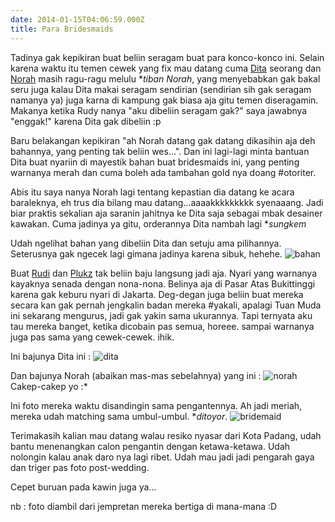 ```yaml
---
date: 2014-01-15T04:06:59.000Z
title: Para Bridesmaids
---
```



Tadinya gak kepikiran buat beliin seragam buat para konco-konco ini. Selain karena waktu itu temen cewek yang fix mau datang cuma [Dita](http://dita.firdiana.com/) seorang dan [Norah](http://nonamerah.wordpress.com/) masih ragu-ragu melulu **tiban Norah*, yang menyebabkan gak bakal seru juga kalau Dita makai seragam sendirian (sendirian sih gak seragam namanya ya) juga karna di kampung gak biasa aja gitu temen diseragamin. Makanya ketika Rudy nanya "aku dibeliin seragam gak?" saya jawabnya "enggak!" karena Dita gak dibeliin :p

Baru belakangan kepikiran "ah Norah datang gak datang dikasihin aja deh bahannya, yang penting tak beliin wes...". Dan ini lagi-lagi minta bantuan Dita buat nyariin di mayestik bahan buat bridesmaids ini, yang penting warnanya merah dan cuma boleh ada tambahan gold nya doang #otoriter.

Abis itu saya nanya Norah lagi tentang kepastian dia datang ke acara baraleknya, eh trus dia bilang mau datang...aaaakkkkkkkkk syenaaang.
Jadi biar praktis sekalian aja saranin jahitnya ke Dita saja sebagai mbak desainer kawakan. Cuma jadinya ya gitu, orderannya Dita nambah lagi **sungkem*

Udah ngelihat bahan yang dibeliin Dita dan setuju ama pilihannya. Seterusnya gak ngecek lagi gimana jadinya karena sibuk, hehehe.
![bahan](http://watercooler.msgme.im/u/925967321883648000/m/3Xl93m_1.jpg)

Buat [Rudi](http://inirudy.wordpress.com/) dan [Plukz](http://www.yanuar.web.id/) tak beliin baju langsung jadi aja. Nyari yang warnanya kayaknya senada dengan nona-nona. Belinya aja di Pasar Atas Bukittinggi karena gak keburu nyari di Jakarta. Deg-degan juga beliin buat mereka secara kan gak pernah jengkalin badan mereka #yakali, apalagi Tuan Muda ini sekarang mengurus, jadi gak yakin sama ukurannya. Tapi ternyata aku tau mereka banget, ketika dicobain pas semua, horeee. sampai warnanya juga pas sama yang cewek-cewek. ihik. 

Ini bajunya Dita ini :
![dita](https://fbcdn-sphotos-b-a.akamaihd.net/hphotos-ak-ash3/1560453_10203159679614064_245768152_n.jpg)

Dan bajunya Norah (abaikan mas-mas sebelahnya) yang ini :
![norah](/img/uploads/G7Qnjd_1.jpg)
Cakep-cakep yo :*

Ini foto mereka waktu disandingin sama pengantennya. Ah jadi meriah, mereka udah matching sama umbul-umbul. **ditoyor*.
![bridemaid](https://fbcdn-sphotos-f-a.akamaihd.net/hphotos-ak-ash3/t1/1535434_10203153382496640_1465788157_n.jpg)

Terimakasih kalian mau datang walau resiko nyasar dari Kota Padang, udah bantu menenangkan calon pengantin dengan ketawa-ketawa. Udah nolongin kalau anak daro nya lagi ribet. Udah mau jadi jadi pengarah gaya dan triger pas foto post-wedding. 

Cepet buruan pada kawin juga ya...

nb : foto diambil dari jempretan mereka bertiga di mana-mana :D